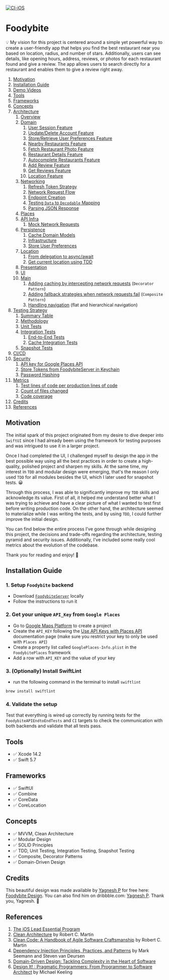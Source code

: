 [![CI-iOS](https://github.com/Marian25/Foodybite/actions/workflows/ios.yml/badge.svg)](https://github.com/Marian25/Foodybite/actions/workflows/ios.yml)

# Foodybite

💡 My vision for this project is centered around a simple yet powerful way to create a user-friendly app that helps you find the best restaurant near you based on location, radius, and number of stars. Additionally, users can see details, like opening hours, address, reviews, or photos for each restaurant found and give a review. The app allows users to search directly for a restaurant and enables them to give a review right away.

1. [Motivation](#motivation)
2. [Installation Guide](#installation-guide)
3. [Demo Videos](./Readme_Sections/Demo_Videos/Demo_Videos.md#demo-videos)
4. [Tools](#tools)
5. [Frameworks](#frameworks)
6. [Concepts](#concepts)
7. [Architecture](./Readme_Sections/Architecture/Architecture.md#architecture)
    1. [Overview](./Readme_Sections/Architecture/Architecture.md#overview)
    2. [Domain](./Readme_Sections/Architecture/Architecture.md#domain)
        1. [User Session Feature](./Readme_Sections/Architecture/Architecture.md#1-user-session-feature)
        2. [Update/Delete Account Feature](./Readme_Sections/Architecture/Architecture.md#2-updatedelete-account-feature)
        3. [Store/Retrieve User Preferences Feature](./Readme_Sections/Architecture/Architecture.md#3-storeretrieve-user-preferences-feature)
        4. [Nearby Restaurants Feature](./Readme_Sections/Architecture/Architecture.md#4-nearby-restaurants-feature)
        5. [Fetch Restaurant Photo Feature](./Readme_Sections/Architecture/Architecture.md#5-fetch-restaurant-photo-feature)
        6. [Restaurant Details Feature](./Readme_Sections/Architecture/Architecture.md#6-restaurant-details-feature)
        7. [Autocomplete Restaurants Feature](./Readme_Sections/Architecture/Architecture.md#7-autocomplete-restaurants-feature)
        8. [Add Review Feature](./Readme_Sections/Architecture/Architecture.md#8-add-review-feature)
        9. [Get Reviews Feature](./Readme_Sections/Architecture/Architecture.md#9-get-reviews-feature)
        10. [Location Feature](./Readme_Sections/Architecture/Architecture.md#10-location-feature)
    3. [Networking](./Readme_Sections/Architecture/Architecture.md#networking)
        1. [Refresh Token Strategy](./Readme_Sections/Architecture/Architecture.md#1-refresh-token-strategy)
        2. [Network Request Flow](./Readme_Sections/Architecture/Architecture.md#2-network-request-flow)
        3. [Endpoint Creation](./Readme_Sections/Architecture/Architecture.md#3-endpoint-creation)
        4. [Testing `Data` to `Decodable` Mapping](./Readme_Sections/Architecture/Architecture.md#4-testing-data-to-decodable-mapping)
        5. [Parsing JSON Response](./Readme_Sections/Architecture/Architecture.md#5-parsing-json-response)
    4. [Places](./Readme_Sections/Architecture/Architecture.md#places)
    5. [API Infra](./Readme_Sections/Architecture/Architecture.md#api-infra)
        1. [Mock Network Requests](./Readme_Sections/Architecture/Architecture.md#mock-network-requests)
    6. [Persistence](./Readme_Sections/Architecture/Architecture.md#persistence)
        1. [Cache Domain Models](./Readme_Sections/Architecture/Architecture.md#cache-domain-models)
        2. [Infrastructure](./Readme_Sections/Architecture/Architecture.md#infrastructure)
        3. [Store User Preferences](./Readme_Sections/Architecture/Architecture.md#store-user-preferences)
    7. [Location](./Readme_Sections/Architecture/Architecture.md#location)
        1. [From delegation to async/await](./Readme_Sections/Architecture/Architecture.md#from-delegation-to-asyncawait)
        2. [Get current location using TDD](./Readme_Sections/Architecture/Architecture.md#get-current-location-using-tdd)
    8. [Presentation](./Readme_Sections/Architecture/Architecture.md#presentation)
    9. [UI](./Readme_Sections/Architecture/Architecture.md#ui)
    10. [Main](./Readme_Sections/Architecture/Architecture.md#main)
        1. [Adding caching by intercepting network requests](./Readme_Sections/Architecture/Architecture.md#adding-caching-by-intercepting-network-requests) (`Decorator Pattern`)
        2. [Adding fallback strategies when network requests fail](./Readme_Sections/Architecture/Architecture.md#adding-fallback-strategies-when-network-requests-fail) (`Composite Pattern`)
        3. [Handling navigation](./Readme_Sections/Architecture/Architecture.md#handling-navigation) (flat and hierarchical navigation)
8. [Testing Strategy](./Readme_Sections/Testing_Strategy/Testing_Strategy.md#testing-strategy)
    1. [Summary Table](./Readme_Sections/Testing_Strategy/Testing_Strategy.md#summary-table)
    2. [Methodology](./Readme_Sections/Testing_Strategy/Testing_Strategy.md#methodology)
    3. [Unit Tests](./Readme_Sections/Testing_Strategy/Testing_Strategy.md#unit-tests)
    4. [Integration Tests](./Readme_Sections/Testing_Strategy/Testing_Strategy.md#integration-tests)
        1. [End-to-End Tests](./Readme_Sections/Testing_Strategy/Testing_Strategy.md#end-to-end-tests)
        2. [Cache Integration Tests](./Readme_Sections/Testing_Strategy/Testing_Strategy.md#cache-integration-tests)
    5. [Snapshot Tests](./Readme_Sections/Testing_Strategy/Testing_Strategy.md#snapshot-tests)
9. [CI/CD](./Readme_Sections/CI_Security.md#cicd)
10. [Security](./Readme_Sections/CI_Security.md#security)
    1. [API key for Google Places API](./Readme_Sections/CI_Security.md#api-key-for-google-places-api)
    2. [Store Tokens from FoodybiteServer in Keychain](./Readme_Sections/CI_Security.md#store-tokens-from-foodybiteserver-in-keychain)
    3. [Password Hashing](./Readme_Sections/CI_Security.md#password-hashing)
11. [Metrics](./Readme_Sections/Metrics/Metrics.md#metrics)
    1. [Test lines of code per production lines of code](./Readme_Sections/Metrics/Metrics.md#test-lines-of-code-per-production-lines-of-code)
    2. [Count of files changed](./Readme_Sections/Metrics/Metrics.md#count-of-files-changed)
    3. [Code coverage](./Readme_Sections/Metrics/Metrics.md#code-coverage)
12. [Credits](#credits)
13. [References](#references)

## Motivation

The initial spark of this project originated from my desire to dive deeper into `SwiftUI` since I had already been using the framework for testing purposes and was intrigued to use it in a larger project.

Once I had completed the UI, I challenged myself to design the app in the best possible way using all the best practices in order to create a high-quality, polished project and sharpen my skills. At the same time, my interest in `TDD` and modular design were emerging, that's the reason I only used `TDD` for all modules besides the UI, which I later used for snapshot tests. 😀

Through this process, I was able to significantly improve my `TDD` skills and acknowledge its value. First of all, it helped me understand better what I was trying to achieve and have a clear picture of what I wanted to test first before writing production code. On the other hand, the architecture seemed to materialize while I was writing the tests, and by using `TDD`, I could further improve the initial design.

You can find below the entire process I've gone through while designing this project, the decisions and trade-offs regarding the architecture, testing pyramid and security issues. Additionally, I've included some really cool metrics about the evolution of the codebase.

Thank you for reading and enjoy! 🚀

## Installation Guide

### 1. Setup `Foodybite` backend
- Download [`FoodybiteServer`](https://github.com/Marian25/FoodybiteServer) locally
- Follow the instructions to run it

### 2. Get your unique `API_Key` from `Google Places`
- Go to [Google Maps Platform](https://developers.google.com/maps/documentation/places/web-service/cloud-setup) to create a project
- Create the `API_KEY` following the [Use API Keys with Places API](https://developers.google.com/maps/documentation/places/web-service/get-api-key) documentation page (make sure you restrict your key to only be used with `Places API`)
- Create a property list called `GooglePlaces-Info.plist` in the `FoodybitePlaces` framework
- Add a row with `API_KEY` and the value of your key

### 3. (Optionally) Install SwiftLint
- run the following command in the terminal to install `swiftlint`

```bash
brew install swiftlint 
```

### 4. Validate the setup
Test that everything is wired up correctly by running tests for the `FoodybiteAPIEndtoEndTests` and `CI` targets to check the communication with both backends and validate that all tests pass.

## Tools
- ✅ Xcode 14.2
- ✅ Swift 5.7

## Frameworks
- ✅ SwiftUI
- ✅ Combine
- ✅ CoreData
- ✅ CoreLocation

## Concepts
- ✅ MVVM, Clean Architecture
- ✅ Modular Design
- ✅ SOLID Principles
- ✅ TDD, Unit Testing, Integration Testing, Snapshot Testing
- ✅ Composite, Decorator Patterns
- ✅ Domain-Driven Design

## Credits

This beautiful design was made available by [Yagnesh P](https://www.behance.net/yagneshpipariya) for free here: [Foodybite Design](https://www.behance.net/gallery/81858385/Foobybite-Free-UI-Kit-for-Adobe-XD). You can also find him on dribbble.com: [Yagnesh P](https://dribbble.com/Yagneshp). Thank you, Yagnesh. 🙏

## References

1. [The iOS Lead Essential Program](https://iosacademy.essentialdeveloper.com/p/ios-lead-essentials/)
2. [Clean Architecture](https://www.goodreads.com/book/show/18043011-clean-architecture?ac=1&from_search=true&qid=cebbBLQz86&rank=1) by Robert C. Martin
3. [Clean Code: A Handbook of Agile Software Craftsmanship](https://www.goodreads.com/book/show/3735293-clean-code?from_search=true&from_srp=true&qid=0lfCKDxK4E&rank=1) by Robert C. Martin
4. [Dependency Injection Principles, Practices, and Patterns](https://www.goodreads.com/book/show/44416307-dependency-injection-principles-practices-and-patterns?ref=nav_sb_ss_1_27) by Mark Seemann and Steven van Deursen
5. [Domain-Driven Design: Tackling Complexity in the Heart of Software](https://www.goodreads.com/book/show/179133.Domain_Driven_Design?ref=nav_sb_noss_l_16)
6. [Design It! : Pragmatic Programmers: From Programmer to Software Architect](https://www.goodreads.com/book/show/31670678-design-it?from_search=true&from_srp=true&qid=Nm98t342VP&rank=6) by Michael Keeling
